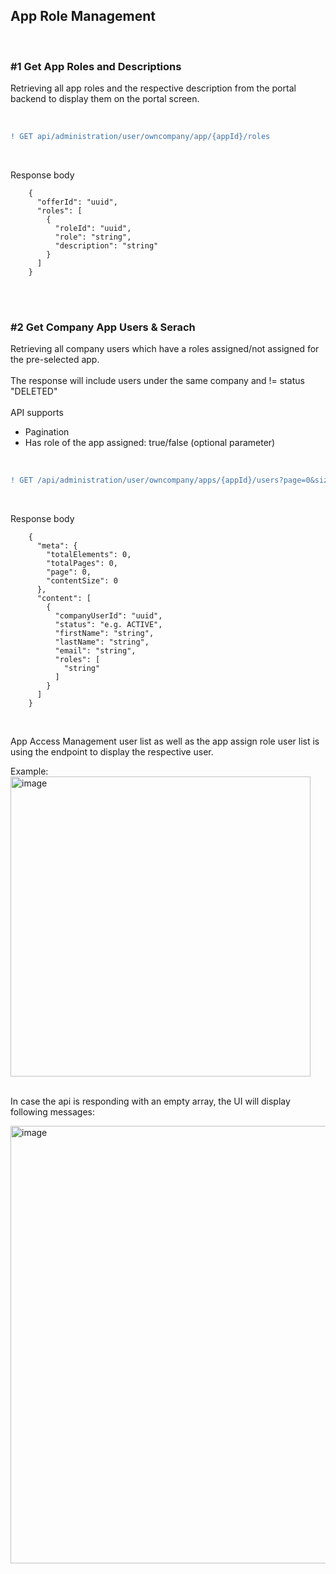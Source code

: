 ## App Role Management
<br>

### #1 Get App Roles and Descriptions
Retrieving all app roles and the respective description from the portal backend to display them on the portal screen.

<br>

```diff
! GET api/administration/user/owncompany/app/{appId}/roles
```

<br>

Response body

		{
		  "offerId": "uuid",
		  "roles": [
		    {
		      "roleId": "uuid",
		      "role": "string",
		      "description": "string"
		    }
		  ]
		}

<br>
<br>

### #2 Get Company App Users & Serach
Retrieving all company users which have a roles assigned/not assigned for the pre-selected app.  
<br>
The response will include users under the same company and != status "DELETED"  
<br>
API supports

* Pagination
* Has role of the app assigned: true/false (optional parameter)

<br>

```diff
! GET /api/administration/user/owncompany/apps/{appId}/users?page=0&size=15
```

<br>

Response body

		{
		  "meta": {
		    "totalElements": 0,
		    "totalPages": 0,
		    "page": 0,
		    "contentSize": 0
		  },
		  "content": [
		    {
		      "companyUserId": "uuid",
		      "status": "e.g. ACTIVE",
		      "firstName": "string",
		      "lastName": "string",
		      "email": "string",
		      "roles": [
		        "string"
		      ]
		    }
		  ]
		}

<br>

App Access Management user list as well as the app assign role user list is using the endpoint to display the respective user.

Example:
<br>
<img width="480" alt="image" src="https://user-images.githubusercontent.com/94133633/210906432-25b600af-9024-44ff-b309-567cfe38bd25.png">
<br>
<br>

In case the api is responding with an empty array, the UI will display following messages:

<img width="700" alt="image" src="https://user-images.githubusercontent.com/94133633/210906517-badf352e-7acc-4735-b738-098706d97f13.png">

<br>
<br>
